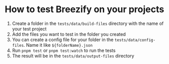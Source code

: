 # How to test Breezify on your projects

1. Create a folder in the `tests/data/build-files` directory with the name of your test project
2. Add the files you want to test in the folder you created
3. You can create a config file for your folder in the `tests/data/config-files`. Name it like `${folderName}.json`
4. Run `pnpm test` or `pnpm test:watch` to run the tests
5. The result will be in the `tests/data/output-files` directory
